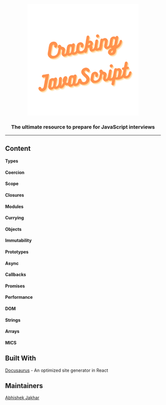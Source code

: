 <div align="center">
	<img src="static/img/cracking-javascript.png" width="360" height="360">
    <br>
	<h3>The ultimate resource to prepare for JavaScript interviews</h3>
</div>

---

## Content

#### Types

#### Coercion

#### Scope

#### Closures

#### Modules

#### Currying

#### Objects

#### Immutability

#### Prototypes

#### Async

#### Callbacks

#### Promises

#### Performance

#### DOM

#### Strings

#### Arrays

#### MICS

## Built With

[Docusaurus](https://v2.docusaurus.io/) - An optimized site generator in React

## Maintainers

[Abhishek Jakhar](https://github.com/abhishekjakhar)
